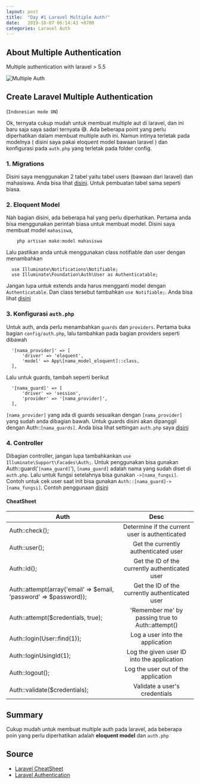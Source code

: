 ```yaml
---
layout: post
title:  "Day #1 Laravel Multiple Auth!"
date:   2019-10-07 06:14:43 +0700
categories: Laravel Auth
---
```


## About Multiple Authentication

Multiple authentication with laravel > 5.5

![Multiple Auth](https://simonsayszero.files.wordpress.com/2018/05/a5_1.png)


## Create Laravel Multiple Authentication

(```Indonesian mode ON```)

Ok, ternyata cukup mudah untuk membuat multiple aut di laravel, dan ini baru saja saya sadari ternyata 😅. Ada beberapa point yang perlu diperhatikan dalam membuat multiple auth ini. Namun intinya terletak pada modelnya ( disini saya pakai eloquent model bawaan laravel ) dan konfigurasi pada ```auth.php``` yang terletak pada folder config.

### 1. Migrations

Disini saya menggunakan 2 tabel yaitu tabel users (bawaan dari laravel) dan mahasiswa. Anda bisa lihat [disini](https://github.com/adzkar/laravel-multipleauth/tree/master/database/migrations). Untuk pembuatan tabel sama seperti biasa.

### 2. Eloquent Model

Nah bagian disini, ada beberapa hal yang perlu diperhatikan. Pertama anda bisa menggunakan perintah biasa untuk membuat model. Disini saya membuat model ```mahasiswa```,

```
    php artisan make:model mahasiswa
```

Lalu pastikan anda untuk menggunakan class notifiable dan user dengan menambahkan

```
  use Illuminate\Notifications\Notifiable;
  use Illuminate\Foundation\Auth\User as Authenticatable;
```

Jangan lupa untuk extends anda harus mengganti model dengan ```Authenticatable```. Dan class tersebut tambahkan ```use Notifiable;```. Anda bisa lihat [disini](https://github.com/adzkar/laravel-multipleauth/blob/master/app/Mahasiswa.php)

### 3. Konfigurasi ```auth.php```

Untuk auth, anda perlu menambahkan ```guards``` dan ```providers```. Pertama buka bagian ```config/auth.php```, lalu tambahkan pada bagian providers seperti dibawah

```
  '[nama_provider]' => [
      'driver' => 'eloquent',
      'model' => App\[nama_model_eloquent]::class,
  ],
```

Lalu untuk guards, tambah seperti berikut

```
  '[nama_guard]' => [
      'driver' => 'session',
      'provider' => '[nama_provider]',
  ],
```

```[nama_provider]``` yang ada di guards sesuaikan dengan ```[nama_provider]``` yang sudah anda dibagian bawah. Untuk guards disini akan dipanggil dengan Auth::```[nama_guards]```. Anda bisa lihat settingan ```auth.php``` saya [disini](https://github.com/adzkar/laravel-multipleauth/blob/master/config/auth.php)


### 4. Controller

Dibagian controller, jangan lupa tambahkankan ```use Illuminate\Support\Facades\Auth;```. Untuk penggunakan bisa gunakan Auth::guard('```[nama_guard]```'), ```[nama_guard]``` adalah nama yang sudah diset di ```auth.php```. Lalu untuk fungsi setelahnya bisa gunakan ```->[nama_fungsi]```. Contoh untuk cek user saat init bisa gunakan ```Auth::[nama_guard]->[nama_fungsi]```. Contoh penggunaan [disini](https://github.com/adzkar/laravel-multipleauth/blob/master/app/Http/Controllers/MahasiswaController.php)

#### CheatSheet

| Auth          | Desc           |
| ------------- |:-------------:|
| Auth::check();      | Determine if the current user is authenticated |
| Auth::user();      | Get the currently authenticated user      |
| Auth::id(); | Get the ID of the currently authenticated user      |
| Auth::attempt(array('email' => $email, 'password' => $password)); | Get the ID of the currently authenticated user      |
| Auth::attempt($credentials, true); | 'Remember me' by passing true to Auth::attempt()      |
| Auth::login(User::find(1)); | Log a user into the application |
| Auth::loginUsingId(1); | Log the given user ID into the application  |
| Auth::logout(); | Log the user out of the application   |
| Auth::validate($credentials); | Validate a user's credentials      |

## Summary

Cukup mudah untuk membuat multiple auth pada laravel, ada beberapa poin yang perlu diperhatikan adalah **eloquent model** dan ```auth.php```

## Source
- [Laravel CheatSheet](https://laravel.gen.tr/cheatsheet/)
- [Laravel Authentication](https://laravel.com/docs/5.7/authentication)
